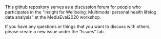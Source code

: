 This github repository serves as a discussion forum for people who participates in the "Insight for Wellbeing: Multimodal personal health lifelog data analysis" at the MediaEval2020 workshop.

If you have any questions or things that you want to discuss with others, please create a new issue under the "Issues" tab.

